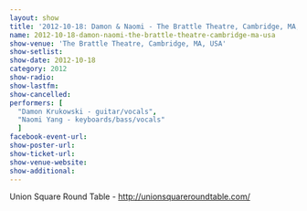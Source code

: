 ```yaml
---
layout: show
title: '2012-10-18: Damon & Naomi - The Brattle Theatre, Cambridge, MA, USA'
name: 2012-10-18-damon-naomi-the-brattle-theatre-cambridge-ma-usa
show-venue: 'The Brattle Theatre, Cambridge, MA, USA'
show-setlist: 
show-date: 2012-10-18
category: 2012
show-radio: 
show-lastfm: 
show-cancelled: 
performers: [
  "Damon Krukowski - guitar/vocals",
  "Naomi Yang - keyboards/bass/vocals"
  ]
facebook-event-url: 
show-poster-url: 
show-ticket-url: 
show-venue-website: 
show-additional: 
---
```


Union Square Round Table - http://unionsquareroundtable.com/